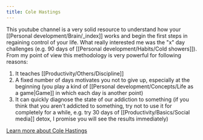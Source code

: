```yaml
---
title: Cole Hastings
---
```


This youtube channel is a very solid resource to understand how your [[Personal development/Brain/_index]] works and begin the first steps in regaining control of your life. What really interested me was the "x" day challenges (e.g. 90 days of [[Personal development/Habits/Cold showers]]). From my point of view this methodology is very powerful for following reasons:
1. It teaches [[Productivity/Others/Discipline]]
2. A fixed number of days motivates you not to give up, especially at the beginning (you play a kind of [[Personal development/Concepts/Life as a game|Game]] in which each day is another point)
3. It can quickly diagnose the state of our addiction to something (if you think that you aren't addicted to something, try not to use it for completely for a while, e.g. try 30 days of [[Productivity/Basics/Social media]] detox, I promise you will see the results immediately)

[Learn more about Cole Hastings](https://www.youtube.com/c/ColeHastings)